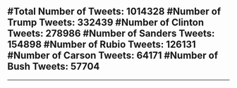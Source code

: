 #Total Number of Tweets: 1014328 
#Number of Trump Tweets: 332439
#Number of Clinton Tweets: 278986
#Number of Sanders Tweets: 154898
#Number of Rubio Tweets: 126131
#Number of Carson Tweets: 64171
#Number of Bush Tweets: 57704
---
---
